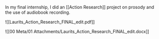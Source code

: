 
In my final internship, I did an [[Action Research]] project on prosody and the use of audiobook recording.

![[Laurits_Action_Research_FINAL_edit.pdf]]

![[00 Meta/01 Attachments/Laurits_Action_Research_FINAL_edit.docx]]